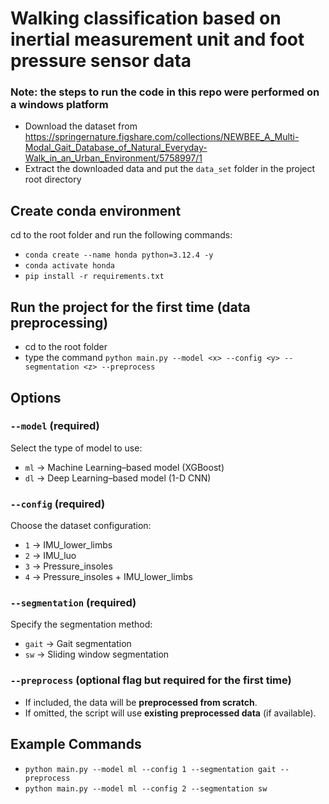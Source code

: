 # Walking classification based on inertial measurement unit and foot pressure sensor data

### Note: the steps to run the code in this repo were performed on a windows platform 

- Download the dataset from https://springernature.figshare.com/collections/NEWBEE_A_Multi-Modal_Gait_Database_of_Natural_Everyday-Walk_in_an_Urban_Environment/5758997/1
- Extract the downloaded data and put the `data_set` folder in the project root directory

## Create conda environment

cd to the root folder and run the following commands:
- `conda create --name honda python=3.12.4 -y`
- `conda activate honda`
- `pip install -r requirements.txt`

## Run the project for the first time (data preprocessing)

- cd to the root folder
- type the command `python main.py --model <x> --config <y> --segmentation <z> --preprocess`

## Options

### `--model` (required)  
Select the type of model to use:  
- `ml` → Machine Learning–based model (XGBoost) 
- `dl` → Deep Learning–based model (1-D CNN)

### `--config` (required)  
Choose the dataset configuration:  
- `1` → IMU_lower_limbs  
- `2` → IMU_luo  
- `3` → Pressure_insoles  
- `4` → Pressure_insoles + IMU_lower_limbs  

### `--segmentation` (required)  
Specify the segmentation method:  
- `gait` → Gait segmentation  
- `sw` → Sliding window segmentation  

### `--preprocess` (optional flag but required for the first time)  
- If included, the data will be **preprocessed from scratch**.  
- If omitted, the script will use **existing preprocessed data** (if available). 

## Example Commands

- `python main.py --model ml --config 1 --segmentation gait --preprocess`
- `python main.py --model ml --config 2 --segmentation sw`